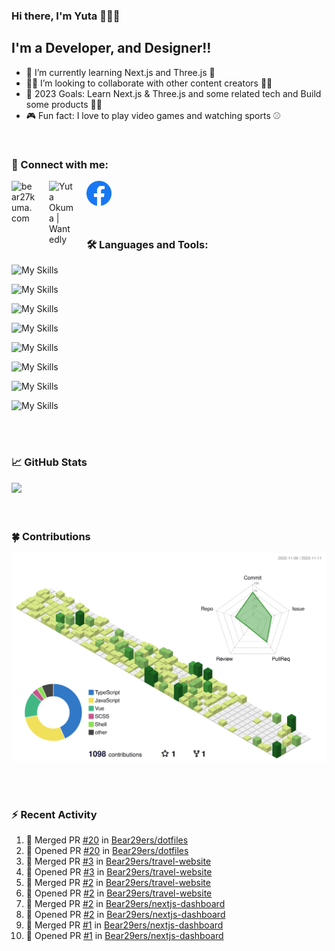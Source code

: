 ### Hi there, I'm Yuta 🤟🏻🐻

## I'm a Developer, and Designer!!

- 🌱 I’m currently learning Next.js and Three.js 🤣
- 👬🏻 I’m looking to collaborate with other content creators 👋🏻
- 🥅 2023 Goals: Learn Next.js & Three.js and some related tech and Build some products 💪🏻
- 🎮 Fun fact: I love to play video games and watching sports ⚾️

<br />

### :wave: Connect with me:

[<img align="left" alt="bear27kuma.com" width="40px" src="https://user-images.githubusercontent.com/39920490/156489586-f125813b-e344-46d6-9306-f5786684b976.jpg" style="margin-right: 20px;" />](https://bear29ers.github.io/)
[<img align="left" alt="Yuta Okuma | Wantedly" width="40px" src="https://user-images.githubusercontent.com/39920490/156489528-fdc520d6-10f1-43b6-8bf8-fadf8dcf1a90.jpg" style="margin-right: 20px;" />](https://www.wantedly.com/id/yuta_okuma_b)
[<img align="left" alt="Yuta Okuma | Facebook" width="40px" src="https://github.com/github/explore/blob/main/topics/facebook/facebook.png?raw=true" style="margin-right: 20px;" />](https://www.facebook.com/kumakuma1129/)

[//]: # '[<img align="left" alt="Yuta Okuma | Instagram" width="40px" src="https://github.com/github/explore/blob/main/topics/instagram/instagram.png?raw=true" />](https://www.instagram.com/bear_27earl/)'

<br />
<br />
<br />
<br />

### :hammer_and_wrench: Languages and Tools:

![My Skills](https://skillicons.dev/icons?i=html,css,sass,tailwind,bootstrap,js,ts)

![My Skills](https://skillicons.dev/icons?i=jquery,threejs,react,emotion,styledcomponents,materialui,nextjs)

![My Skills](https://skillicons.dev/icons?i=vercel,vue,nuxt,vite,nodejs,express,jest)

![My Skills](https://skillicons.dev/icons?i=regex,webpack,babel,php,laravel,mysql,sqlite)

![My Skills](https://skillicons.dev/icons?i=docker,git,github,githubactions,aws,gcp,firebase)

![My Skills](https://skillicons.dev/icons?i=vim,neovim,linux,bash,lua,markdown,svg)

![My Skills](https://skillicons.dev/icons?i=idea,vscode,atom,figma,xd,ps,ai)

![My Skills](https://skillicons.dev/icons?i=pr,ae,postman,sentry,codepen,stackoverflow,discord)

<br />
<br />

### :chart_with_upwards_trend: GitHub Stats

<div style="display: flex;">
    <a href="https://github.com/Bear29ers">
        <img height="220px;" src="https://github-readme-stats-bear29ers.vercel.app/api?username=Bear29ers&show_icons=true&theme=bear">
    </a>
</div>

<br />
<br />

### :four_leaf_clover: Contributions

![](./profile-3d-contrib/profile-green-animate.svg)

<br />
<br />

### :zap: Recent Activity

<!--START_SECTION:activity-->

1. 🎉 Merged PR [#20](https://github.com/Bear29ers/dotfiles/pull/20) in [Bear29ers/dotfiles](https://github.com/Bear29ers/dotfiles)
2. 💪 Opened PR [#20](https://github.com/Bear29ers/dotfiles/pull/20) in [Bear29ers/dotfiles](https://github.com/Bear29ers/dotfiles)
3. 🎉 Merged PR [#3](https://github.com/Bear29ers/travel-website/pull/3) in [Bear29ers/travel-website](https://github.com/Bear29ers/travel-website)
4. 💪 Opened PR [#3](https://github.com/Bear29ers/travel-website/pull/3) in [Bear29ers/travel-website](https://github.com/Bear29ers/travel-website)
5. 🎉 Merged PR [#2](https://github.com/Bear29ers/travel-website/pull/2) in [Bear29ers/travel-website](https://github.com/Bear29ers/travel-website)
6. 💪 Opened PR [#2](https://github.com/Bear29ers/travel-website/pull/2) in [Bear29ers/travel-website](https://github.com/Bear29ers/travel-website)
7. 🎉 Merged PR [#2](https://github.com/Bear29ers/nextjs-dashboard/pull/2) in [Bear29ers/nextjs-dashboard](https://github.com/Bear29ers/nextjs-dashboard)
8. 💪 Opened PR [#2](https://github.com/Bear29ers/nextjs-dashboard/pull/2) in [Bear29ers/nextjs-dashboard](https://github.com/Bear29ers/nextjs-dashboard)
9. 🎉 Merged PR [#1](https://github.com/Bear29ers/nextjs-dashboard/pull/1) in [Bear29ers/nextjs-dashboard](https://github.com/Bear29ers/nextjs-dashboard)
10. 💪 Opened PR [#1](https://github.com/Bear29ers/nextjs-dashboard/pull/1) in [Bear29ers/nextjs-dashboard](https://github.com/Bear29ers/nextjs-dashboard)

<!--END_SECTION:activity-->
